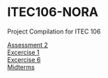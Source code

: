 # ITEC106-NORA
Project Compilation for ITEC 106

<a href="2A_AGOJO_ASSESS2.ipynb"> Assessment 2 </a> <br>
<a href="2A_AGOJO_EXCERS.ipynb"> Excercise 1 </a> <br>
<a href=".ipynb"> Excercise 6 </a> <br>
<a href="2A_AGOJO_MIDTERM.ipynb"> Midterms </a>
